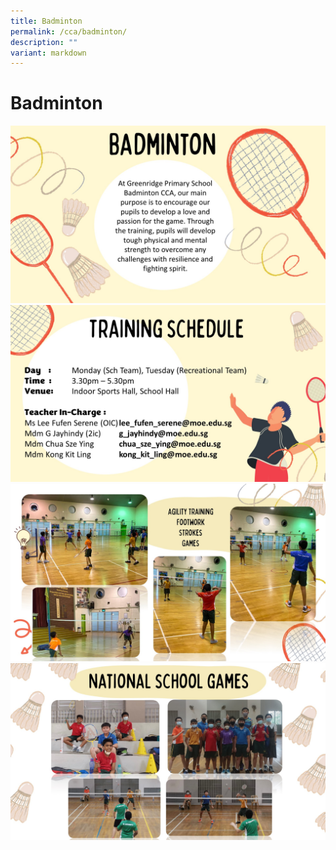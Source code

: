 ```yaml
---
title: Badminton
permalink: /cca/badminton/
description: ""
variant: markdown
---
```

# Badminton

![](/images/CCAs/Badminton/2024_Badminton_Slide1.JPG)
![](/images/CCAs/Badminton/2024_Badminton_Slide2.JPG)
![](/images/CCAs/Badminton/2024_Badminton_Slide3.JPG)
![](/images/CCAs/Badminton/2024_Badminton_Slide4.JPG)